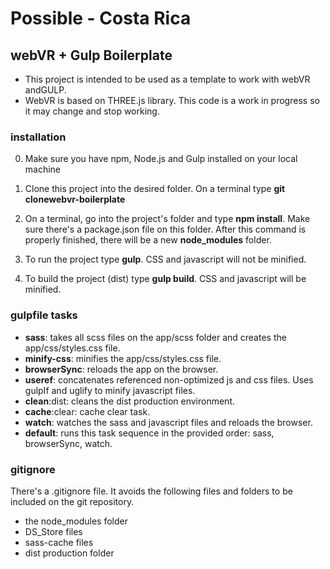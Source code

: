 # Possible - Costa Rica

## webVR + Gulp Boilerplate

* This project is intended to be used as a template to work with webVR andGULP.
* WebVR is based on THREE.js library. This code is a work in progress so it may change and stop working.

### installation
0. Make sure you have npm, Node.js and Gulp installed on your local machine 

1. Clone this project into the desired folder. On a terminal type **git clonewebvr-boilerplate**

2. On a terminal, go into the project's folder and type **npm install**.  Make sure there's a package.json file on this folder. After this command is properly finished, there will be a new **node_modules** folder.

3. To run the project type **gulp**.
CSS and javascript will not be minified.

4. To build the project (dist) type **gulp build**.
CSS and javascript will be minified.

### gulpfile tasks
* **sass**: takes all scss files on the app/scss folder and creates the app/css/styles.css file.
* **minify-css**: minifies the app/css/styles.css file.
* **browserSync**: reloads the app on the browser.
* **useref**: concatenates referenced non-optimized js and css files. Uses gulpIf and uglify to minify javascript files.
* **clean**:dist: cleans the dist production environment.
* **cache**:clear: cache clear task.
* **watch**: watches the sass and javascript files and reloads the browser.
* **default**: runs this task sequence in the provided order: sass, browserSync, watch.

### gitignore
There's a .gitignore file. It avoids the following files and folders to be included on the git repository.
* the node_modules folder
* DS_Store files
* sass-cache files
* dist production folder